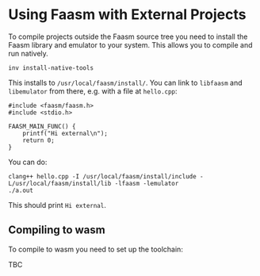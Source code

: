 # Using Faasm with External Projects

To compile projects outside the Faasm source tree you need to install the Faasm library and emulator to your system. This allows you to compile and run natively.

```
inv install-native-tools
```

This installs to `/usr/local/faasm/install/`. You can link to `libfaasm` and `libemulator` from there, e.g. with a file at `hello.cpp`:

```
#include <faasm/faasm.h>
#include <stdio.h>

FAASM_MAIN_FUNC() {
    printf("Hi external\n");
    return 0;
}
```

You can do:

```
clang++ hello.cpp -I /usr/local/faasm/install/include -L/usr/local/faasm/install/lib -lfaasm -lemulator
./a.out
```

This should print `Hi external`.

## Compiling to wasm

To compile to wasm you need to set up the toolchain:

TBC